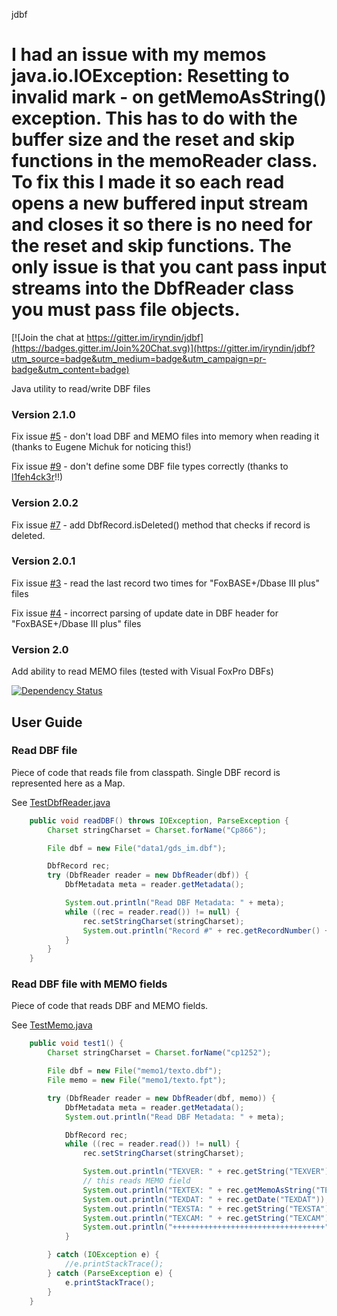 jdbf

I had an issue with my memos java.io.IOException: Resetting to invalid mark - on getMemoAsString() exception. This has to do with the buffer size and the reset and skip functions in the memoReader class. To fix this I made it so each read opens a new buffered input stream and closes it so there is no need for the reset and skip functions. The only issue is that you cant pass input streams into the DbfReader class you must pass file objects.
====

[![Join the chat at https://gitter.im/iryndin/jdbf](https://badges.gitter.im/Join%20Chat.svg)](https://gitter.im/iryndin/jdbf?utm_source=badge&utm_medium=badge&utm_campaign=pr-badge&utm_content=badge)

Java utility to read/write DBF files

### Version 2.1.0

Fix issue [#5](https://github.com/iryndin/jdbf/issues/5) - don't load DBF and MEMO files into memory when reading it (thanks to Eugene Michuk for noticing this!)

Fix issue [#9](https://github.com/iryndin/jdbf/issues/9) - don't define some DBF file types correctly (thanks to [l1feh4ck3r](https://github.com/l1feh4ck3r)!!)

### Version 2.0.2

Fix issue [#7](https://github.com/iryndin/jdbf/issues/7) - add DbfRecord.isDeleted() method that checks if record is deleted.

### Version 2.0.1 

Fix issue [#3](https://github.com/iryndin/jdbf/issues/3) - read the last record two times for "FoxBASE+/Dbase III plus" files

Fix issue [#4](https://github.com/iryndin/jdbf/issues/4) - incorrect parsing of update date in DBF header for "FoxBASE+/Dbase III plus" files

### Version 2.0 

Add ability to read MEMO files (tested with Visual FoxPro DBFs)

[![Dependency Status](https://www.versioneye.com/user/projects/53c55ce7c4a986cbb3000002/badge.svg?style=flat)](https://www.versioneye.com/user/projects/53c55ce7c4a986cbb3000002)

## User Guide

### Read DBF file 

Piece of code that reads file from classpath. Single DBF record is represented here as a Map.

See [TestDbfReader.java](src/test/java/net/iryndin/jdbf/TestDbfReader.java)

```java
    public void readDBF() throws IOException, ParseException {
        Charset stringCharset = Charset.forName("Cp866");

        File dbf = new File("data1/gds_im.dbf");

        DbfRecord rec;
        try (DbfReader reader = new DbfReader(dbf)) {
            DbfMetadata meta = reader.getMetadata();

            System.out.println("Read DBF Metadata: " + meta);
            while ((rec = reader.read()) != null) {
                rec.setStringCharset(stringCharset);
                System.out.println("Record #" + rec.getRecordNumber() + ": " + rec.toMap());
            }
        }
    }
```

### Read DBF file with MEMO fields

Piece of code that reads DBF and MEMO fields. 

See [TestMemo.java](src/test/java/net/iryndin/jdbf/TestMemo.java)

```java
    public void test1() {
        Charset stringCharset = Charset.forName("cp1252");

        File dbf = new File("memo1/texto.dbf");
        File memo = new File("memo1/texto.fpt");

        try (DbfReader reader = new DbfReader(dbf, memo)) {
            DbfMetadata meta = reader.getMetadata();
            System.out.println("Read DBF Metadata: " + meta);

            DbfRecord rec;
            while ((rec = reader.read()) != null) {
                rec.setStringCharset(stringCharset);

                System.out.println("TEXVER: " + rec.getString("TEXVER"));
                // this reads MEMO field
                System.out.println("TEXTEX: " + rec.getMemoAsString("TEXTEX"));
                System.out.println("TEXDAT: " + rec.getDate("TEXDAT"));
                System.out.println("TEXSTA: " + rec.getString("TEXSTA"));
                System.out.println("TEXCAM: " + rec.getString("TEXCAM"));
                System.out.println("++++++++++++++++++++++++++++++++++");
            }

        } catch (IOException e) {
            //e.printStackTrace();
        } catch (ParseException e) {
            e.printStackTrace();
        }
    }
```

